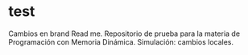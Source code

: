 # test
Cambios en brand Read me.
Repositorio de prueba para la materia de Programación con Memoria Dinámica.
Simulación: cambios locales.

